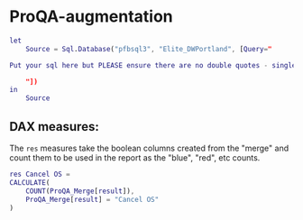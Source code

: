# ProQA-augmentation


```m
let
    Source = Sql.Database("pfbsql3", "Elite_DWPortland", [Query="

Put your sql here but PLEASE ensure there are no double quotes - single quotes only!

    "])
in
    Source
```


## DAX measures:

The `res` measures take the boolean columns created from the "merge" and count them to be used in the report as the "blue", "red", etc counts.

```m
res Cancel OS = 
CALCULATE(
    COUNT(ProQA_Merge[result]),
    ProQA_Merge[result] = "Cancel OS"
)
```
